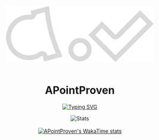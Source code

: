 <div align="center">
    <a href = 'https://www.x.com/APointProven'><img src="/APointProven.svg" alt="APointProven" height="150" /></a>
<div>&nbsp;</div>

# APointProven
[![Typing SVG](https://readme-typing-svg.demolab.com?font=Oswald&pause=2000&color=F7F7F7&center=true&random=true&width=435&lines=It+ain't+much%2C+but+it's+honest+work.;Whatever+strokes+your+goat.;%23Mulchmaxing+%23MulchGang4Lyfe;End+of+the+Line+Releasing+in+Year+2096;01101101+01110101+01101100+01100011+01101000;%3Aconfused%3A+%3Ashocked%3A+%3Aappalled%3A)](https://git.io/typing-svg)
<!--https://readme-typing-svg.demolab.com/demo/ -->
![Stats](https://githubstats-git-main-apointproven.vercel.app/api?username=APointProven&show_icons=true&theme=omni)
<br><br>
[![APointProven's WakaTime stats](https://github-readme-stats.vercel.app/api/wakatime?username=APointProven&layout=compact&theme=omni)](https://github.com/anuraghazra/github-readme-stats)
</div>
